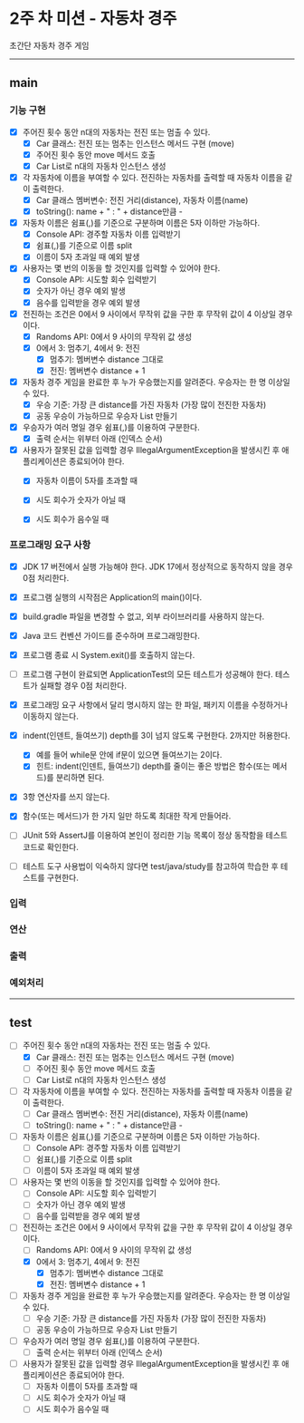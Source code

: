 # 2주 차 미션 - 자동차 경주  
초간단 자동차 경주 게임  
* * * * *  
## main  
### 기능 구현  
- [x] 주어진 횟수 동안 n대의 자동차는 전진 또는 멈출 수 있다.  
  - [x] Car 클래스: 전진 또는 멈추는 인스턴스 메서드 구현 (move)
  - [x] 주어진 횟수 동안 move 메서드 호출
  - [x] Car List로 n대의 자동차 인스턴스 생성
- [x] 각 자동차에 이름을 부여할 수 있다. 전진하는 자동차를 출력할 때 자동차 이름을 같이 출력한다.  
  - [x] Car 클래스 멤버변수: 전진 거리(distance), 자동차 이름(name)
  - [x] toString(): name + " : " + distance만큼 -
- [x] 자동차 이름은 쉼표(,)를 기준으로 구분하며 이름은 5자 이하만 가능하다.  
  - [x] Console API: 경주할 자동차 이름 입력받기
  - [x] 쉼표(,)를 기준으로 이름 split
  - [x] 이름이 5자 초과일 때 예외 발생
- [x] 사용자는 몇 번의 이동을 할 것인지를 입력할 수 있어야 한다.  
  - [x] Console API: 시도할 회수 입력받기
  - [x] 숫자가 아닌 경우 예외 발생
  - [x] 음수를 입력받을 경우 예외 발생
- [x] 전진하는 조건은 0에서 9 사이에서 무작위 값을 구한 후 무작위 값이 4 이상일 경우이다.  
  - [x] Randoms API: 0에서 9 사이의 무작위 값 생성
  - [x] 0에서 3: 멈추기, 4에서 9: 전진
    - [x] 멈추기: 멤버변수 distance 그대로
    - [x] 전진: 멤버변수 distance + 1 
- [x] 자동차 경주 게임을 완료한 후 누가 우승했는지를 알려준다. 우승자는 한 명 이상일 수 있다.  
  - [x] 우승 기준: 가장 큰 distance를 가진 자동차 (가장 많이 전진한 자동차)
  - [x] 공동 우승이 가능하므로 우승자 List 만들기
- [x] 우승자가 여러 명일 경우 쉼표(,)를 이용하여 구분한다.  
  - [x] 출력 순서는 위부터 아래 (인덱스 순서)
- [x] 사용자가 잘못된 값을 입력할 경우 IllegalArgumentException을 발생시킨 후 애플리케이션은 종료되어야 한다.  
  - [x] 자동차 이름이 5자를 초과할 때
  - [x] 시도 회수가 숫자가 아닐 때
  - [x] 시도 회수가 음수일 때  


### 프로그래밍 요구 사항

- [x] JDK 17 버전에서 실행 가능해야 한다. JDK 17에서 정상적으로 동작하지 않을 경우 0점 처리한다.
- [x] 프로그램 실행의 시작점은 Application의 main()이다.
- [x] build.gradle 파일을 변경할 수 없고, 외부 라이브러리를 사용하지 않는다.
- [x] Java 코드 컨벤션 가이드를 준수하며 프로그래밍한다.
- [x] 프로그램 종료 시 System.exit()를 호출하지 않는다.
- [ ] 프로그램 구현이 완료되면 ApplicationTest의 모든 테스트가 성공해야 한다. 테스트가 실패할 경우 0점 처리한다.
- [x] 프로그래밍 요구 사항에서 달리 명시하지 않는 한 파일, 패키지 이름을 수정하거나 이동하지 않는다.
- [x] indent(인덴트, 들여쓰기) depth를 3이 넘지 않도록 구현한다. 2까지만 허용한다.  
  - [x] 예를 들어 while문 안에 if문이 있으면 들여쓰기는 2이다.  
  - [x] 힌트: indent(인덴트, 들여쓰기) depth를 줄이는 좋은 방법은 함수(또는 메서드)를 분리하면 된다.  
- [x] 3항 연산자를 쓰지 않는다.  
- [x] 함수(또는 메서드)가 한 가지 일만 하도록 최대한 작게 만들어라.  
- [ ] JUnit 5와 AssertJ를 이용하여 본인이 정리한 기능 목록이 정상 동작함을 테스트 코드로 확인한다.
- [ ] 테스트 도구 사용법이 익숙하지 않다면 test/java/study를 참고하여 학습한 후 테스트를 구현한다.



### 입력  

### 연산  

### 출력  

### 예외처리  

* * * * *  
## test  
- [ ] 주어진 횟수 동안 n대의 자동차는 전진 또는 멈출 수 있다.
  - [x] Car 클래스: 전진 또는 멈추는 인스턴스 메서드 구현 (move)
  - [ ] 주어진 횟수 동안 move 메서드 호출
  - [ ] Car List로 n대의 자동차 인스턴스 생성
- [ ] 각 자동차에 이름을 부여할 수 있다. 전진하는 자동차를 출력할 때 자동차 이름을 같이 출력한다.
  - [ ] Car 클래스 멤버변수: 전진 거리(distance), 자동차 이름(name)
  - [ ] toString(): name + " : " + distance만큼 -
- [ ] 자동차 이름은 쉼표(,)를 기준으로 구분하며 이름은 5자 이하만 가능하다.
  - [ ] Console API: 경주할 자동차 이름 입력받기
  - [ ] 쉼표(,)를 기준으로 이름 split
  - [ ] 이름이 5자 초과일 때 예외 발생
- [ ] 사용자는 몇 번의 이동을 할 것인지를 입력할 수 있어야 한다.
  - [ ] Console API: 시도할 회수 입력받기
  - [ ] 숫자가 아닌 경우 예외 발생
  - [ ] 음수를 입력받을 경우 예외 발생
- [ ] 전진하는 조건은 0에서 9 사이에서 무작위 값을 구한 후 무작위 값이 4 이상일 경우이다.
  - [ ] Randoms API: 0에서 9 사이의 무작위 값 생성
  - [x] 0에서 3: 멈추기, 4에서 9: 전진
    - [x] 멈추기: 멤버변수 distance 그대로
    - [x] 전진: 멤버변수 distance + 1
- [ ] 자동차 경주 게임을 완료한 후 누가 우승했는지를 알려준다. 우승자는 한 명 이상일 수 있다.
  - [ ] 우승 기준: 가장 큰 distance를 가진 자동차 (가장 많이 전진한 자동차)
  - [ ] 공동 우승이 가능하므로 우승자 List 만들기
- [ ] 우승자가 여러 명일 경우 쉼표(,)를 이용하여 구분한다.
  - [ ] 출력 순서는 위부터 아래 (인덱스 순서)
- [ ] 사용자가 잘못된 값을 입력할 경우 IllegalArgumentException을 발생시킨 후 애플리케이션은 종료되어야 한다.
  - [ ] 자동차 이름이 5자를 초과할 때
  - [ ] 시도 회수가 숫자가 아닐 때
  - [ ] 시도 회수가 음수일 때  